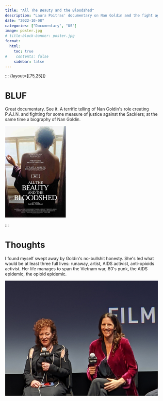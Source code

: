 ```yaml
---
title: "All The Beauty and the Bloodshed"
description: "Laura Poitras' documentary on Nan Goldin and the fight against the Sacklers"
date: "2022-10-08"
categories: ["Documentary", "US"]
image: poster.jpg
# title-block-banner: poster.jpg
format:
  html:
    toc: true
#    contents: false
    sidebar: false
---
```


::: {layout=[[75,25]]}
# BLUF

Great documentary. See it. A terrific telling of Nan Goldin's role
creating P.A.I.N. and fighting for some measure of justice against the
Sacklers; at the same time a biography of Nan Goldin.

<img src="poster.jpg" width="200"/>

:::
# Thoughts

I found myself swept away by Goldin's no-bullshit honesty. She's led
what would be at least three full lives: runaway, artist,
AIDS activist, anti-opioids activist. Her life manages to span the
Vietnam war, 80's punk, the AIDS epidemic, the opioid epidemic. 

![*Nan Goldin and Laura Poitras*](PXL_20221008_002554775.NIGHT.jpg)
